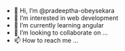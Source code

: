 - 👋 Hi, I’m @pradeeptha-obeysekara
- 👀 I’m interested in web development
- 🌱 I’m currently learning angular
- 💞️ I’m looking to collaborate on ...
- 📫 How to reach me ...

<!---
pradeeptha-obey/pradeeptha-obey is a ✨ special ✨ repository because its `README.md` (this file) appears on your GitHub profile.
You can click the Preview link to take a look at your changes.
--->
